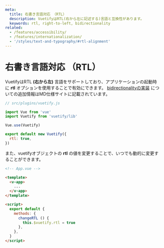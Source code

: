 ```yaml
---
meta:
  title: 右書き言語対応 （RTL）
  description: VuetifyはRTL(右から左に記述する)言語と互換性があります。
  keywords: rtl, right-to-left, bidirectionality
related:
  - /features/accessibility/
  - /features/internationalization/
  - '/styles/text-and-typography/#rtl-alignment'
---
```


# 右書き言語対応 （RTL）

VuetifyはRTL **(右から左)** 言語をサポートしており、アプリケーションの起動時に **rtl** オプションを使用することで有効にできます。 [bidirectionalityの実装](https://material.io/design/usability/bidirectionality.html) についての追加情報はMD仕様サイトに記載されています。

<entry-ad />

```js
// src/plugins/vuetify.js

import Vue from 'vue'
import Vuetify from 'vuetify/lib'

Vue.use(Vuetify)

export default new Vuetify({
  rtl: true,
})
```

<app-img src="https://cdn.vuetifyjs.com/images/accessibility/rtl.png" alt="rtl" width="320" />

また、vuetifyオブジェクトの **rtl** の値を変更することで、いつでも動的に変更することができます。

```html
<!-- App.vue -->

<template>
  <v-app>
    ...
  </v-app>
</template>

<script>
  export default {
    methods: {
      changeRTL () {
        this.$vuetify.rtl = true
      },
    },
  }
</script>
```

<backmatter />
